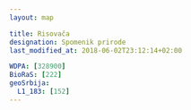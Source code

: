 ```yaml
---
layout: map

title: Risovača
designation: Spomenik prirode
last_modified_at: 2018-06-02T23:12:14+02:00

WDPA: [328900]
BioRaS: [222]
geoSrbija:
  L1_183: [152]
---
```

